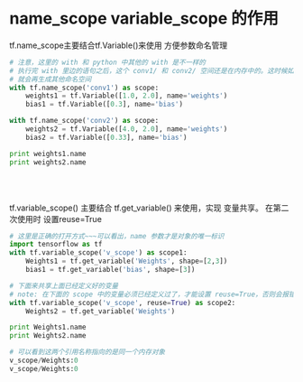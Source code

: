 # name_scope variable_scope 的作用 

tf.name_scope主要结合tf.Variable()来使用 方便参数命名管理
```python
# 注意，这里的 with 和 python 中其他的 with 是不一样的
# 执行完 with 里边的语句之后，这个 conv1/ 和 conv2/ 空间还是在内存中的。这时候如果再次执行上面的代码
# 就会再生成其他命名空间
with tf.name_scope('conv1') as scope:
    weights1 = tf.Variable([1.0, 2.0], name='weights')
    bias1 = tf.Variable([0.3], name='bias')

with tf.name_scope('conv2') as scope:
    weights2 = tf.Variable([4.0, 2.0], name='weights')
    bias2 = tf.Variable([0.33], name='bias')

print weights1.name
print weights2.name
```

<br><br>

tf.variable_scope() 主要结合 tf.get_variable() 来使用，实现 变量共享。
在第二次使用时 设置reuse=True
```python
# 这里是正确的打开方式~~~可以看出，name 参数才是对象的唯一标识
import tensorflow as tf
with tf.variable_scope('v_scope') as scope1:
    Weights1 = tf.get_variable('Weights', shape=[2,3])
    bias1 = tf.get_variable('bias', shape=[3])

# 下面来共享上面已经定义好的变量
# note: 在下面的 scope 中的变量必须已经定义过了，才能设置 reuse=True，否则会报错
with tf.variable_scope('v_scope', reuse=True) as scope2:
    Weights2 = tf.get_variable('Weights')

print Weights1.name
print Weights2.name

# 可以看到这两个引用名称指向的是同一个内存对象
v_scope/Weights:0
v_scope/Weights:0

```